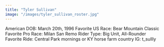 ```yaml
---
title: "Tyler Sullivan"
image: "/images/tyler_sullivan_roster.jpg"
---
```


American
DOB: March 20th, 1996
Favorite US Race: Bear Mountain Classic
Favorite Pro Race: Milan San Remo
Rider Type: Big Unit, All-Rounder
Favorite Ride: Central Park mornings or KY horse farm country
IG: t_sullly
